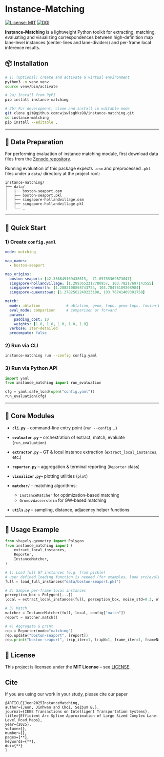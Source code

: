 
# Instance-Matching

[![License: MIT](https://img.shields.io/badge/License-MIT-yellow.svg)](LICENSE)
[![DOI](https://zenodo.org/badge/1017841272.svg)](https://doi.org/10.5281/zenodo.15861414)

**Instance-Matching** is a lightweight Python toolkit for extracting, matching, evaluating and visualizing correspondences between high-definition map lane-level instances (center-lines and lane-dividers) and per-frame local inference results.


## 📦 Installation

```bash
# 1) (Optional) create and activate a virtual environment
python3 -m venv venv
source venv/bin/activate

# 2a) Install from PyPI
pip install instance-matching

# 2b) For development, clone and install in editable mode
git clone git@github.com:wjswlsghks98/instance-matching.git
cd instance-matching
pip install --editable .
````

---

## 📂 Data Preparation

For performing evaluation of instance matching module, first download data files from the [Zenodo repository](https://doi.org/10.5281/zenodo.15860891).

Running evaluation of this package expects `.osm` and preprocessed `.pkl` files under a `data/` directory at the project root:

```
instance-matching/
├── data/
│   ├── boston-seaport.osm
│   ├── boston-seaport.pkl
│   ├── singapore-hollandvillage.osm
│   ├── singapore-hollandvillage.pkl
│   └── …
```


---

## 🚀 Quick Start

### 1) Create `config.yaml`

```yaml
mode: matching

map_names:
  - boston-seaport

map_origins:
  boston-seaport: [42.336849169438615, -71.05785369873047]
  singapore-hollandvillage: [1.2993652317780957, 103.78217697143555]
  singapore-onenorth: [1.2882100868743724, 103.78475189208984]
  singapore-queenstown: [1.2782562240223188, 103.76741409301758]

match:
  mode: ablation            # ablation, geom, topo, geom-topo, fusion-base, fusion, gromov-wasserstein
  eval_mode: comparison     # comparison or forward
  params:
    padding_cost: 10
    weights: [1.0, 1.0, 1.0, 1.0, 1.0]
  verbose: iter-detailed
  precompute: false
```

### 2) Run via CLI

```bash
instance-matching run --config config.yaml
```

### 3) Run via Python API

```python
import yaml
from instance_matching import run_evaluation

cfg = yaml.safe_load(open("config.yaml"))
run_evaluation(cfg)
```

---

## 🔧 Core Modules

* **`cli.py`**       – command-line entry point (`run --config …`)
* **`evaluator.py`** – orchestration of extract, match, evaluate (`run_evaluation`)
* **`extractor.py`** – GT & local instance extraction (`extract_local_instances`, etc.)
* **`reporter.py`**  – aggregation & terminal reporting (`Reporter` class)
* **`visualizer.py`**– plotting utilities (`plot`)
* **`matcher/`**     – matching algorithms:

  * `InstanceMatcher` for optimization-based matching
  * `GromovWasserstein` for GW-based matching
* **`utils.py`**     – sampling, distance, adjacency helper functions

---

## 📖 Usage Example

```python
from shapely.geometry import Polygon
from instance_matching import (
    extract_local_instances,
    Reporter,
    InstanceMatcher,
)

# 1) Load full GT instances (e.g. from pickle)
# user defined loading function is needed (for examples, look src/evaluator.py)
full = load_full_instances("data/boston-seaport.pkl")

# 2) Sample per-frame local instances
perception_box = Polygon([...])
local = extract_local_instances(full, perception_box, noise_std=0.3, offset_std=0.3)

# 3) Match
matcher = InstanceMatcher(full, local, config["match"])
report = matcher.match()

# 4) Aggregate & print
rep = Reporter(mode="matching")
rep.update("boston-seaport", [report])
rep.print("boston-seaport", trip_iter=1, tripN=1, frame_iter=1, frameN=1)
```

## 📄 License

This project is licensed under the **MIT License** – see [LICENSE](LICENSE).

## Cite

If you are using our work in your study, please cite our paper
```
@ARTICLE{Jeon2025InstanceMatching,
author={Jeon, Jinhwan and Choi, Seibum B.},
journal={IEEE Transactions on Intelligent Transportation Systems}, 
title={Efficient Arc Spline Approximation of Large Sized Complex Lane-Level Road Maps}, 
year={2025},
volume={},
number={},
pages={**},
keywords={**},
doi={**}
}
```
